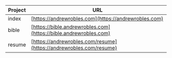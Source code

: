| Project   | URL |
|-------|------|
| index | [https://andrewrobles.com](https://andrewrobles.com) |
| bible | [https://bible.andrewrobles.com](https://bible.andrewrobles.com) |
| resume | [https://andrewrobles.com/resume](https://andrewrobles.com/resume) |



